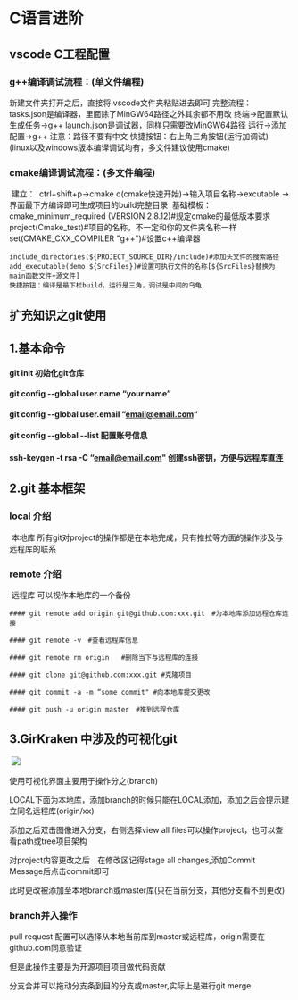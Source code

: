 # C语言进阶



## vscode C工程配置

### g++编译调试流程：(单文件编程)

新建文件夹打开之后，直接将.vscode文件夹粘贴进去即可
完整流程：
    tasks.json是编译器，里面除了MinGW64路径之外其余都不用改
        终端->配置默认生成任务->g++
    launch.json是调试器，同样只需要改MinGW64路径
        运行->添加配置->g++
    注意：路径不要有中文
快捷按钮：右上角三角按钮(运行加调试)
(linux以及windows版本编译调试均有，多文件建议使用cmake)



### cmake编译调试流程：(多文件编程)

​    建立：
​        ctrl+shift+p->cmake q(cmake快速开始)->输入项目名称->excutable
​        ->界面最下方编译即可生成项目的build完整目录
​    基础模板：
​        cmake_minimum_required (VERSION 2.8.12)#规定cmake的最低版本要求
​        project(Cmake_test)#项目的名称，不一定和你的文件夹名称一样
​        set(CMAKE_CXX_COMPILER "g++")#设置c++编译器        	

	include_directories(${PROJECT_SOURCE_DIR}/include)#添加头文件的搜索路径
	add_executable(demo ${SrcFiles})#设置可执行文件的名称[${SrcFiles}替换为main函数文件+源文件] 
	快捷按钮：编译是最下栏build，运行是三角，调试是中间的乌龟    



## 扩充知识之git使用

## 1.基本命令

[1]: https://blog.csdn.net/m0_51185558/article/details/126181439	"git基本配置"

#### git init 		初始化git仓库

#### git config --global user.name “your name”

#### git config --global user.email “email@email.com“

#### git config --global --list	配置账号信息

#### ssh-keygen -t rsa -C “email@email.com"	创建ssh密钥，方便与远程库直连



## 2.git 基本框架

### 	local	介绍

​		本地库 所有git对project的操作都是在本地完成，只有推拉等方面的操作涉及与远程库的联系

### 	remote	介绍

​		远程库	可以视作本地库的一个备份

```
#### git remote add origin git@github.com:xxx.git　#为本地库添加远程仓库连接

#### git remote -v　#查看远程库信息

#### git remote rm origin	#删除当下与远程库的连接

#### git clone git@github.com:xxx.git #克隆项目

#### git commit -a -m “some commit" #向本地库提交更改

#### git push -u origin master　#推到远程仓库
```



## 3.GirKraken 中涉及的可视化git

​	![](/home/ubuntu/图片/GitKraken.png)

使用可视化界面主要用于操作分之(branch)

LOCAL下面为本地库，添加branch的时候只能在LOCAL添加，添加之后会提示建立同名远程库(origin/xx)

添加之后双击图像进入分支，右侧选择view all files可以操作project，也可以查看path或tree项目架构

对project内容更改之后　在修改区记得stage all changes,添加Commit Message后点击commit即可

此时更改被添加至本地branch或master库(只在当前分支，其他分支看不到更改)

### branch并入操作

pull request 配置可以选择从本地当前库到master或远程库，origin需要在github.com同意验证

但是此操作主要是为开源项目项目做代码贡献

分支合并可以拖动分支条到目的分支或master,实际上是进行git merge



